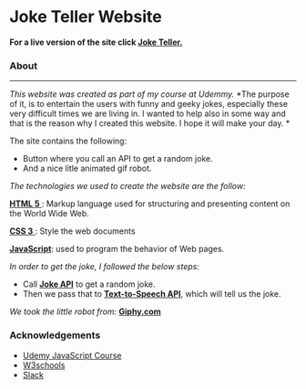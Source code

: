# Joke Teller Website

**For a live version of the site click <a href="">Joke Teller.</a>**

### About
<hr>

*This website was created as part of my course at Udemmy.*
*The purpose of it, is to entertain the users with funny and geeky jokes, especially these very difficult times we are living in. I wanted to help also in some way and that is the reason why I created this website. I hope it will make your day. *

The site contains the following:

* Button where you call an API to get a random joke.
* And a nice litle animated gif robot.

*The technologies we used to create the website are the follow:*

<a href="https://dev.w3.org/html5/html-author/"> **HTML 5** </a> : Markup language used for structuring and presenting content on the World Wide Web.

<a href="https://jigsaw.w3.org/css-validator/Email.html"> **CSS 3** </a>: Style the web documents

<a href="https://en.wikipedia.org/wiki/JavaScript">**JavaScript**</a>: used to program the behavior of Web pages.

*In order to get the joke, I followed the below steps:* 

* Call <a href="https://sv443.net/jokeapi/v2/">**Joke API**</a> to get a random joke.
* Then we pass that to <a href="http://www.voicerss.org/api/">**Text-to-Speech API**</a>, which will tell us the joke.

*We took the little robot from:* <a href="https://giphy.com/">**Giphy.com**</a>

### Acknowledgements 

* <a href="https://www.udemy.com/?utm_source=bing-brand&utm_medium=udemyads&utm_campaign=BG-Brand-Udemy_la.EN_cc.ROW&utm_term=_._ag_1219358808134939_._ad__._de_c_._dm__._pl__._ti_kwd-76210237821084_._li_2484_._pd__._&utm_term=_._pd__._kw_udemy%2B_._&matchtype=e&msclkid=a8cb22e88b6e14c02a4b7d3f06cd0006">Udemy JavaScript Course</a>
* <a href="https://www.w3schools.com/">W3schools</a>
* <a href="https://slack.com/intl/en-nl/">Slack</a>
